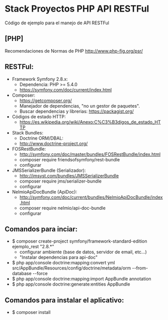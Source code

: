 Stack Proyectos PHP API RESTFul
===============================

Código de ejemplo para el manejo de API RESTFul

[**PHP**]
------------------
Recomendaciones de Normas de PHP
http://www.php-fig.org/psr/

RESTFul:
------------------
* Framework Symfony 2.8.x:
    - Dependencia: PHP >= 5.4.0
    - https://symfony.com/doc/current/index.html
* Composer:
    - https://getcomposer.org/
    - Manejador de dependencias, "no un gestor de paquetes".
    - Buscar dependencias y librerias: https://packagist.org/
* Códigos de estado HTTP:
    - https://es.wikipedia.org/wiki/Anexo:C%C3%B3digos_de_estado_HTTP
* Stack Bundles:
    - Doctrine ORM/DBAL:
    - http://www.doctrine-project.org/
* FOSRestBundle:
    - http://symfony.com/doc/master/bundles/FOSRestBundle/index.html
    - composer require friendsofsymfony/rest-bundle
    - configurar
* JMSSerializerBundle (Serializador):
    - http://jmsyst.com/bundles/JMSSerializerBundle
    - composer require jms/serializer-bundle
    - configurar
* NelmioApiDocBundle (ApiDoc):
    - http://symfony.com/doc/current/bundles/NelmioApiDocBundle/index.html
    - composer require nelmio/api-doc-bundle
    - configurar

Comandos para inciar:
---------------------
* $ composer create-project symfony/framework-standard-edition ejemplo_rest "2.8.*"
    - configurar ambiente (base de datos, servidor de email, etc...)
    - "Instalar dependencias para api-doc"
* $ php app/console doctrine:mapping:convert yml src/AppBundle/Resources/config/doctrine/metadata/orm --from-database --force
* $ php app/console doctrine:mapping:import AppBundle annotation
* $ php app/console doctrine:generate:entities AppBundle

Comandos para instalar el aplicativo:
-------------------------------------
* $ composer install